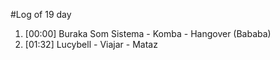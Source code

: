 #Log of 19 day

1. [00:00] Buraka Som Sistema - Komba - Hangover (Bababa)
1. [01:32] Lucybell - Viajar - Mataz
